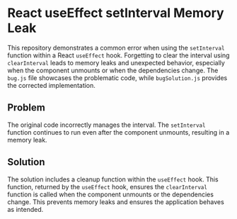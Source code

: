 # React useEffect setInterval Memory Leak

This repository demonstrates a common error when using the `setInterval` function within a React `useEffect` hook.  Forgetting to clear the interval using `clearInterval` leads to memory leaks and unexpected behavior, especially when the component unmounts or when the dependencies change.  The `bug.js` file showcases the problematic code, while `bugSolution.js` provides the corrected implementation.

## Problem

The original code incorrectly manages the interval.  The `setInterval` function continues to run even after the component unmounts, resulting in a memory leak.

## Solution

The solution includes a cleanup function within the `useEffect` hook. This function, returned by the `useEffect` hook, ensures the `clearInterval` function is called when the component unmounts or the dependencies change. This prevents memory leaks and ensures the application behaves as intended.
